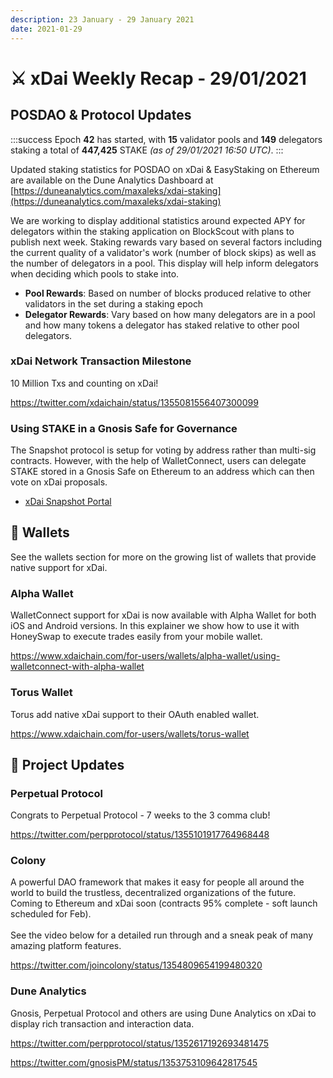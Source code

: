 ```yaml
---
description: 23 January - 29 January 2021
date: 2021-01-29
---
```


# ⚔️ xDai Weekly Recap - 29/01/2021

## POSDAO & Protocol Updates

:::success
Epoch **42** has started, with **15** validator pools and **149** delegators staking a total of **447,425** STAKE _(as of 29/01/2021 16:50 UTC)_.
:::

Updated staking statistics for POSDAO on xDai & EasyStaking on Ethereum are available on the Dune Analytics Dashboard at [https://duneanalytics.com/maxaleks/xdai-staking](https://duneanalytics.com/maxaleks/xdai-staking)

We are working to display additional statistics around expected APY for delegators within the staking application on BlockScout with plans to publish next week. Staking rewards vary based on several factors including the current quality of a validator's work (number of block skips) as well as the number of delegators in a pool. This display will help inform delegators when deciding which pools to stake into.

* **Pool Rewards**: Based on number of blocks produced relative to other validators in the set during a staking epoch
* **Delegator Rewards**: Vary based on how many delegators are in a pool and how many tokens a delegator has staked relative to other pool delegators.

### xDai Network Transaction Milestone

10 Million Txs and counting on xDai!

https://twitter.com/xdaichain/status/1355081556407300099

### Using STAKE in a Gnosis Safe for Governance

The Snapshot protocol is setup for voting by address rather than multi-sig contracts. However, with the help of WalletConnect, users can delegate STAKE stored in a Gnosis Safe on Ethereum to an address which can then vote on xDai proposals.

* [xDai Snapshot Portal](https://snapshot.page/#/xdaistake.eth)

## 💸 Wallets

See the wallets section for more on the growing list of wallets that provide native support for xDai.

### Alpha Wallet

WalletConnect support for xDai is now available with Alpha Wallet for both iOS and Android versions. In this explainer we show how to use it with HoneySwap to execute trades easily from your mobile wallet.

https://www.xdaichain.com/for-users/wallets/alpha-wallet/using-walletconnect-with-alpha-wallet

### Torus Wallet

Torus add native xDai support to their OAuth enabled wallet.

https://www.xdaichain.com/for-users/wallets/torus-wallet

## :butterfly: Project Updates

### Perpetual Protocol

Congrats to Perpetual Protocol - 7 weeks to the 3 comma club!

https://twitter.com/perpprotocol/status/1355101917764968448

### Colony

A powerful DAO framework that makes it easy for people all around the world to build the trustless, decentralized organizations of the future. Coming to Ethereum and xDai soon (contracts 95% complete - soft launch scheduled for Feb).\
\
See the video below for a detailed run through and a sneak peak of many amazing platform features.

https://twitter.com/joincolony/status/1354809654199480320

### Dune Analytics

Gnosis, Perpetual Protocol and others are using Dune Analytics on xDai to display rich transaction and interaction data.

https://twitter.com/perpprotocol/status/1352617192693481475

https://twitter.com/gnosisPM/status/1353753109642817545










